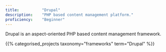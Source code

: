 ```yaml
---
title: 			"Drupal"
description: 	"PHP based content management platform."
proficiency:	"Beginner"
---
```


Drupal is an aspect-oriented PHP based content management framework.

{{% categorised_projects taxonomy="frameworks" term="Drupal" %}}